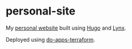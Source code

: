 # personal-site

My [personal website](https://maxwellmorris.me) built using [Hugo](https://gohugo.io) and [Lynx](https://github.com/jpanther/lynx).

Deployed using [do-apps-terraform](https://github.com/m4xwellmorris/do-apps-terraform).
